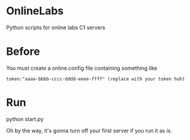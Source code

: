 # OnlineLabs
Python scripts for online labs C1 servers

Before
===
You must create a online.config file containing something like

```
token:"aaaa-bbbb-cccc-dddd-eeee-ffff" (replace with your token huh)
```

Run
===
python start.py


Oh by the way, it's gonna turn off your first server if you run it as is. 
